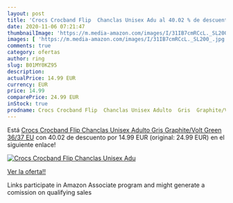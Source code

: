 ```yaml
---
layout: post
title: 'Crocs Crocband Flip  Chanclas Unisex Adu al 40.02 % de descuento'
date: 2020-11-06 07:21:47
thumbnailImage: 'https://m.media-amazon.com/images/I/31IB7cmRCcL._SL200_.jpg'
images: [ 'https://m.media-amazon.com/images/I/31IB7cmRCcL._SL200_.jpg' ]
comments: true
category: ofertas
author: ring
slug: B01MY0KZ95
description:
actualPrice: 14.99 EUR
currency: EUR
price: 14.99
comparePrice: 24.99 EUR
inStock: true
prodname: Crocs Crocband Flip  Chanclas Unisex Adulto  Gris  Graphite/Volt Green   36/37 EU
---
```


Está [Crocs Crocband Flip  Chanclas Unisex Adulto  Gris  Graphite/Volt Green   36/37 EU](https://www.amazon.es/dp/B01MY0KZ95/?tag=tolees-21) con 40.02 de descuento por 14.99 EUR (original: 24.99 EUR) en el siguiente enlace!

[![Crocs Crocband Flip  Chanclas Unisex Adu](https://m.media-amazon.com/images/I/31IB7cmRCcL._SL200_.jpg)](https://www.amazon.es/dp/B01MY0KZ95/?tag=tolees-21)

[Ver la oferta!!](https://www.amazon.es/dp/B01MY0KZ95/?tag=tolees-21)

Links participate in Amazon Associate program and might generate a comission on qualifying sales


